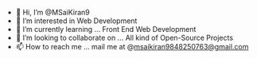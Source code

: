 - 👋 Hi, I’m @MSaiKiran9
- 👀 I’m interested in Web Development
- 🌱 I’m currently learning ... Front End Web Development
- 💞️ I’m looking to collaborate on ... All kind of Open-Source Projects
- 📫 How to reach me ... mail me at @msaikiran9848250763@gmail.com

<!---
MSaiKiran9/MSaiKiran9 is a ✨ special ✨ repository because its `README.md` (this file) appears on your GitHub profile.
You can click the Preview link to take a look at your changes.
--->
